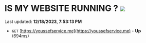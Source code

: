 # IS MY WEBSITE RUNNING ? [![](https://img.shields.io/static/v1?label=Sponsor&message=%E2%9D%A4&logo=GitHub&color=%23fe8e86)](https://github.com/sponsors/<username>)

Last updated: **12/18/2023, 7:53:13 PM**

- `GET` [https://youssefservice.me](https://youssefservice.me) - **Up** (694ms)
